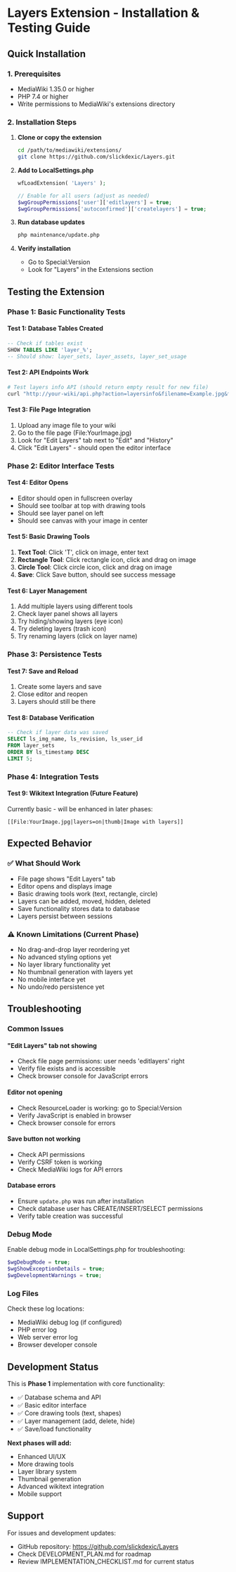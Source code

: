 # Layers Extension - Installation & Testing Guide

## Quick Installation

### 1. Prerequisites
- MediaWiki 1.35.0 or higher
- PHP 7.4 or higher
- Write permissions to MediaWiki's extensions directory

### 2. Installation Steps

1. **Clone or copy the extension**
   ```bash
   cd /path/to/mediawiki/extensions/
   git clone https://github.com/slickdexic/Layers.git
   ```

2. **Add to LocalSettings.php**
   ```php
   wfLoadExtension( 'Layers' );
   
   // Enable for all users (adjust as needed)
   $wgGroupPermissions['user']['editlayers'] = true;
   $wgGroupPermissions['autoconfirmed']['createlayers'] = true;
   ```

3. **Run database updates**
   ```bash
   php maintenance/update.php
   ```

4. **Verify installation**
   - Go to Special:Version
   - Look for "Layers" in the Extensions section

## Testing the Extension

### Phase 1: Basic Functionality Tests

#### Test 1: Database Tables Created
```sql
-- Check if tables exist
SHOW TABLES LIKE 'layer_%';
-- Should show: layer_sets, layer_assets, layer_set_usage
```

#### Test 2: API Endpoints Work
```bash
# Test layers info API (should return empty result for new file)
curl "http://your-wiki/api.php?action=layersinfo&filename=Example.jpg&format=json"
```

#### Test 3: File Page Integration
1. Upload any image file to your wiki
2. Go to the file page (File:YourImage.jpg)
3. Look for "Edit Layers" tab next to "Edit" and "History"
4. Click "Edit Layers" - should open the editor interface

### Phase 2: Editor Interface Tests

#### Test 4: Editor Opens
- Editor should open in fullscreen overlay
- Should see toolbar at top with drawing tools
- Should see layer panel on left
- Should see canvas with your image in center

#### Test 5: Basic Drawing Tools
1. **Text Tool**: Click 'T', click on image, enter text
2. **Rectangle Tool**: Click rectangle icon, click and drag on image
3. **Circle Tool**: Click circle icon, click and drag on image
4. **Save**: Click Save button, should see success message

#### Test 6: Layer Management
1. Add multiple layers using different tools
2. Check layer panel shows all layers
3. Try hiding/showing layers (eye icon)
4. Try deleting layers (trash icon)
5. Try renaming layers (click on layer name)

### Phase 3: Persistence Tests

#### Test 7: Save and Reload
1. Create some layers and save
2. Close editor and reopen
3. Layers should still be there

#### Test 8: Database Verification
```sql
-- Check if layer data was saved
SELECT ls_img_name, ls_revision, ls_user_id 
FROM layer_sets 
ORDER BY ls_timestamp DESC 
LIMIT 5;
```

### Phase 4: Integration Tests

#### Test 9: Wikitext Integration (Future Feature)
Currently basic - will be enhanced in later phases:
```wikitext
[[File:YourImage.jpg|layers=on|thumb|Image with layers]]
```

## Expected Behavior

### ✅ What Should Work
- File page shows "Edit Layers" tab
- Editor opens and displays image
- Basic drawing tools work (text, rectangle, circle)
- Layers can be added, moved, hidden, deleted
- Save functionality stores data to database
- Layers persist between sessions

### ⚠️ Known Limitations (Current Phase)
- No drag-and-drop layer reordering yet
- No advanced styling options yet
- No layer library functionality yet
- No thumbnail generation with layers yet
- No mobile interface yet
- No undo/redo persistence yet

## Troubleshooting

### Common Issues

#### "Edit Layers" tab not showing
- Check file page permissions: user needs 'editlayers' right
- Verify file exists and is accessible
- Check browser console for JavaScript errors

#### Editor not opening
- Check ResourceLoader is working: go to Special:Version
- Verify JavaScript is enabled in browser
- Check browser console for errors

#### Save button not working
- Check API permissions
- Verify CSRF token is working
- Check MediaWiki logs for API errors

#### Database errors
- Ensure `update.php` was run after installation
- Check database user has CREATE/INSERT/SELECT permissions
- Verify table creation was successful

### Debug Mode
Enable debug mode in LocalSettings.php for troubleshooting:
```php
$wgDebugMode = true;
$wgShowExceptionDetails = true;
$wgDevelopmentWarnings = true;
```

### Log Files
Check these log locations:
- MediaWiki debug log (if configured)
- PHP error log
- Web server error log
- Browser developer console

## Development Status

This is **Phase 1** implementation with core functionality:
- ✅ Database schema and API
- ✅ Basic editor interface
- ✅ Core drawing tools (text, shapes)
- ✅ Layer management (add, delete, hide)
- ✅ Save/load functionality

**Next phases will add:**
- Enhanced UI/UX
- More drawing tools
- Layer library system
- Thumbnail generation
- Advanced wikitext integration
- Mobile support

## Support

For issues and development updates:
- GitHub repository: https://github.com/slickdexic/Layers
- Check DEVELOPMENT_PLAN.md for roadmap
- Review IMPLEMENTATION_CHECKLIST.md for current status
